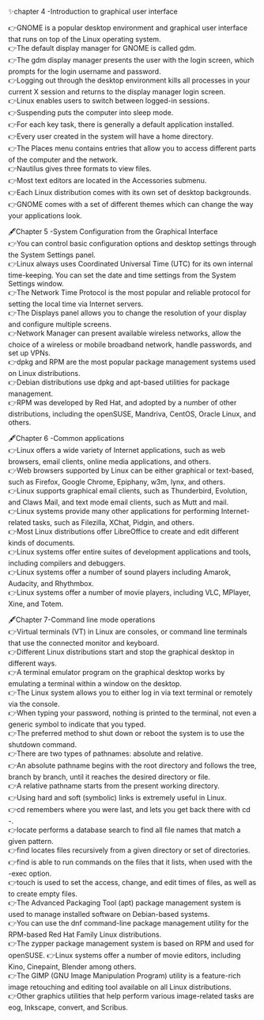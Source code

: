 ✨chapter 4 -Introduction to graphical user interface

👉GNOME is a popular desktop environment and graphical user interface that runs on top of the Linux operating system.      
👉The default display manager for GNOME is called gdm.     
👉The gdm display manager presents the user with the login screen, which prompts for the login username and password.    
👉Logging out through the desktop environment kills all processes in your current X session and returns to the display manager login screen.   
👉Linux enables users to switch between logged-in sessions.    
👉Suspending puts the computer into sleep mode.    
👉For each key task, there is generally a default application installed.     
👉Every user created in the system will have a home directory.        
👉The Places menu contains entries that allow you to access different parts of the computer and the network.       
👉Nautilus gives three formats to view files.        
👉Most text editors are located in the Accessories submenu.     
👉Each Linux distribution comes with its own set of desktop backgrounds.     
👉GNOME comes with a set of different themes which can change the way your applications look.     

🖋️Chapter 5  -System Configuration from the Graphical Interface     
👉You can control basic configuration options and desktop settings through the System Settings panel.      
👉Linux always uses Coordinated Universal Time (UTC) for its own internal time-keeping. You can set the date and time settings from the System Settings window.      
👉The Network Time Protocol is the most popular and reliable protocol for setting the local time via Internet servers.       
👉The Displays panel allows you to change the resolution of your display and configure multiple screens.      
👉Network Manager can present available wireless networks, allow the choice of a wireless or mobile broadband network, handle passwords, and set up VPNs.      
👉dpkg and RPM are the most popular package management systems used on Linux distributions.       
👉Debian distributions use dpkg and apt-based utilities for package management.     
👉RPM was developed by Red Hat, and adopted by a number of other distributions, including the openSUSE, Mandriva, CentOS, Oracle Linux, and others.     

🖋️Chapter 6 -Common applications    
👉Linux offers a wide variety of Internet applications, such as web browsers, email clients, online media applications, and others.   
👉Web browsers supported by Linux can be either graphical or text-based, such as Firefox, Google Chrome, Epiphany, w3m, lynx, and others.      
👉Linux supports graphical email clients, such as Thunderbird, Evolution, and Claws Mail, and text mode email clients, such as Mutt and mail.     
👉Linux systems provide many other applications for performing Internet-related tasks, such as Filezilla, XChat, Pidgin, and others.    
👉Most Linux distributions offer LibreOffice to create and edit different kinds of documents.    
👉Linux systems offer entire suites of development applications and tools, including compilers and debuggers.   
👉Linux systems offer a number of sound players including Amarok, Audacity, and Rhythmbox.    
👉Linux systems offer a number of movie players, including VLC, MPlayer, Xine, and Totem.   


🖋️Chapter 7-Command line mode operations    
👉Virtual terminals (VT) in Linux are consoles, or command line terminals that use the connected monitor and keyboard.    
👉Different Linux distributions start and stop the graphical desktop in different ways.     
👉A terminal emulator program on the graphical desktop works by emulating a terminal within a window on the desktop.    
👉The Linux system allows you to either log in via text terminal or remotely via the console.    
👉When typing your password, nothing is printed to the terminal, not even a generic symbol to indicate that you typed.    
👉The preferred method to shut down or reboot the system is to use the shutdown command.   
👉There are two types of pathnames: absolute and relative.   
👉An absolute pathname begins with the root directory and follows the tree, branch by branch, until it reaches the desired directory or file.   
👉A relative pathname starts from the present working directory.   
👉Using hard and soft (symbolic) links is extremely useful in Linux.   
👉cd remembers where you were last, and lets you get back there with cd -.   
👉locate performs a database search to find all file names that match a given pattern.   
👉find locates files recursively from a given directory or set of directories.      
👉find is able to run commands on the files that it lists, when used with the -exec option.   
👉touch is used to set the access, change, and edit times of files, as well as to create empty files.   
👉The Advanced Packaging Tool (apt) package management system is used to manage installed software on Debian-based systems.   
👉You can use the dnf command-line package management utility for the RPM-based Red Hat Family Linux distributions.   
👉The zypper package management system is based on RPM and used for openSUSE.
👉Linux systems offer a number of movie editors, including Kino, Cinepaint, Blender among others.   
👉The GIMP (GNU Image Manipulation Program) utility is a feature-rich image retouching and editing tool available on all Linux distributions.    
👉Other graphics utilities that help perform various image-related tasks are eog, Inkscape, convert, and Scribus.  
